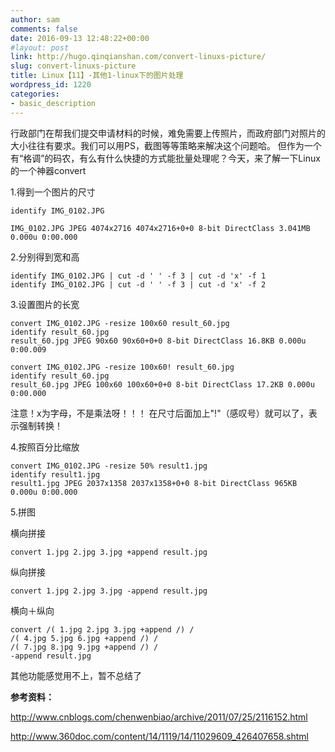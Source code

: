 ```yaml
---
author: sam
comments: false
date: 2016-09-13 12:48:22+00:00
#layout: post
link: http://hugo.qinqianshan.com/convert-linuxs-picture/
slug: convert-linuxs-picture
title: Linux【11】-其他1-linux下的图片处理
wordpress_id: 1220
categories:
- basic_description
---
```


行政部门在帮我们提交申请材料的时候，难免需要上传照片，而政府部门对照片的大小往往有要求。我们可以用PS，截图等等策略来解决这个问题哈。
但作为一个有“格调”的码农，有么有什么快捷的方式能批量处理呢？今天，来了解一下Linux的一个神器convert

<!-- more -->

1.得到一个图片的尺寸
    
    identify IMG_0102.JPG
    
    IMG_0102.JPG JPEG 4074x2716 4074x2716+0+0 8-bit DirectClass 3.041MB 0.000u 0:00.000
            
2.分别得到宽和高

    identify IMG_0102.JPG | cut -d ' ' -f 3 | cut -d 'x' -f 1
    identify IMG_0102.JPG | cut -d ' ' -f 3 | cut -d 'x' -f 2
    
3.设置图片的长宽
    
    convert IMG_0102.JPG -resize 100x60 result_60.jpg
    identify result_60.jpg
    result_60.jpg JPEG 90x60 90x60+0+0 8-bit DirectClass 16.8KB 0.000u 0:00.009
    
    convert IMG_0102.JPG -resize 100x60! result_60.jpg
    identify result_60.jpg
    result_60.jpg JPEG 100x60 100x60+0+0 8-bit DirectClass 17.2KB 0.000u 0:00.000
    
注意！x为字母，不是乘法呀！！！
在尺寸后面加上"!"（感叹号）就可以了，表示强制转换！

4.按照百分比缩放
    
    convert IMG_0102.JPG -resize 50% result1.jpg
    identify result1.jpg
    result1.jpg JPEG 2037x1358 2037x1358+0+0 8-bit DirectClass 965KB 0.000u 0:00.000
    
5.拼图
    
横向拼接

    convert 1.jpg 2.jpg 3.jpg +append result.jpg

纵向拼接

    convert 1.jpg 2.jpg 3.jpg -append result.jpg

横向＋纵向

    convert /( 1.jpg 2.jpg 3.jpg +append /) /
    /( 4.jpg 5.jpg 6.jpg +append /) /
    /( 7.jpg 8.jpg 9.jpg +append /) /
    -append result.jpg

其他功能感觉用不上，暂不总结了

**参考资料：**

http://www.cnblogs.com/chenwenbiao/archive/2011/07/25/2116152.html

http://www.360doc.com/content/14/1119/14/11029609_426407658.shtml
